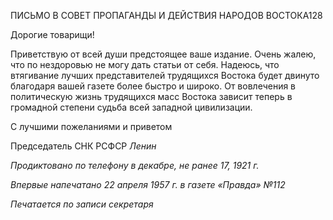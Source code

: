 ПИСЬМО В СОВЕТ ПРОПАГАНДЫ И ДЕЙСТВИЯ НАРОДОВ ВОСТОКА128

Дорогие товарищи!

Приветствую от всей души предстоящее ваше издание. Очень жалею, что по нездо­ровью не могу дать статьи от себя. Надеюсь, что втягивание лучших представителей трудящихся Востока будет двинуто благодаря вашей газете более быстро и широко. От вовлечения в политическую жизнь трудящихся масс Востока зависит теперь в громад­ной степени судьба всей западной цивилизации.

С лучшими пожеланиями и приветом

Председатель СНК РСФСР _Ленин_

  

_Продиктовано по телефону в декабре, не ранее 17, 1921 г._

_Впервые напечатано 22 апреля 1957 г. в газете «Правда» №112_

  

_Печатается по записи секретаря_